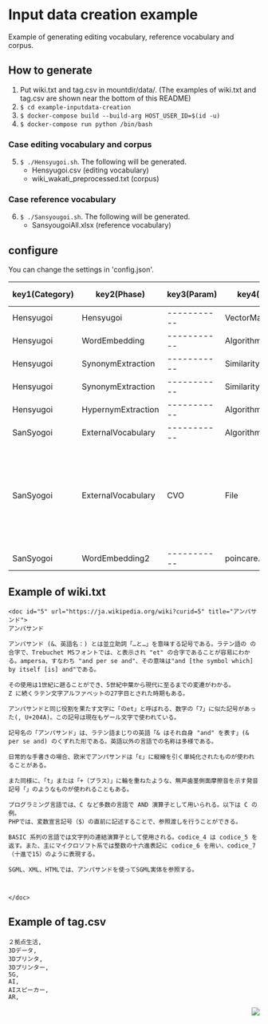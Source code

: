 # Input data creation example

Example of generating editing vocabulary, reference vocabulary and corpus.


## How to generate

1. Put wiki.txt and tag.csv in mountdir/data/. (The examples of wiki.txt and tag.csv are shown near the bottom of this README)
2. ```$ cd example-inputdata-creation```
3. ```$ docker-compose build --build-arg HOST_USER_ID=$(id -u)```
4. ```$ docker-compose run python /bin/bash```

### Case editing vocabulary and corpus

5. ```$ ./Hensyugoi.sh```. The following will be generated.
   * Hensyugoi.csv (editing vocabulary)
   * wiki_wakati_preprocessed.txt (corpus)


### Case reference vocabulary

6. ```$ ./Sansyougoi.sh```. The following will be generated.
   * SansyougoiAll.xlsx (reference vocabulary)


## configure

You can change the settings in 'config.json'.

|key1(Category)|key2(Phase)|key3(Param)|key4(Config)|value type|default value|detail|
| --- | --- | --- | --- | --- | --- | --- |
|Hensyugoi|Hensyugoi|-----------|VectorMagnification|Number|10|vector magnification.|
|Hensyugoi|WordEmbedding|-----------|Algorithm|String|word2vec|Select to word embedding algorithm.(word2vec or fasttext)|
|Hensyugoi|SynonymExtraction|-----------|SimilarityThreshold|Number|0.30|Synonym is filtering by threshold.|
|Hensyugoi|SynonymExtraction|-----------|SimilarityLimit|Number|10|Find the top-N most similar words.|
|Hensyugoi|HypernymExtraction|-----------|Algorithm|String|hypernym|Use wordnet.|
|SanSyogoi|ExternalVocabulary|-----------|Algorithm|String|wordnet|algorithm change(wordnet, CVO).|
|SanSyogoi|ExternalVocabulary|CVO|File|String|cvo_ver_2_03.ttl|Read file name.<br>Only Japanese is extracted from prefLabel.<br>If a term with the same name exists, the altLabel term will not be registered. (Register only prefLabel terms)<br>If the term has the same name as the broader, it will not be registered in the broader.<br>address:http://www.cavoc.org/cvo.php |
|SanSyogoi|WordEmbedding2|-----------|poincare.epochs|Number|2000|Number of iterations (epochs) over the corpus.|

## Example of wiki.txt

```
<doc id="5" url="https://ja.wikipedia.org/wiki?curid=5" title="アンパサンド">
アンパサンド

アンパサンド (&、英語名：) とは並立助詞「…と…」を意味する記号である。ラテン語の の合字で、Trebuchet MSフォントでは、と表示され "et" の合字であることが容易にわかる。ampersa、すなわち "and per se and"、その意味は"and [the symbol which] by itself [is] and"である。

その使用は1世紀に遡ることができ、5世紀中葉から現代に至るまでの変遷がわかる。
Z に続くラテン文字アルファベットの27字目とされた時期もある。

アンパサンドと同じ役割を果たす文字に「のet」と呼ばれる、数字の「7」に似た記号があった(, U+204A)。この記号は現在もゲール文字で使われている。

記号名の「アンパサンド」は、ラテン語まじりの英語「& はそれ自身 "and" を表す」(& per se and) のくずれた形である。英語以外の言語での名称は多様である。

日常的な手書きの場合、欧米でアンパサンドは「ε」に縦線を引く単純化されたものが使われることがある。

また同様に、「t」または「+（プラス）」に輪を重ねたような、無声歯茎側面摩擦音を示す発音記号「」のようなものが使われることもある。

プログラミング言語では、C など多数の言語で AND 演算子として用いられる。以下は C の例。
PHPでは、変数宣言記号（$）の直前に記述することで、参照渡しを行うことができる。

BASIC 系列の言語では文字列の連結演算子として使用される。codice_4 は codice_5 を返す。また、主にマイクロソフト系では整数の十六進表記に codice_6 を用い、codice_7 （十進で15）のように表現する。

SGML、XML、HTMLでは、アンパサンドを使ってSGML実体を参照する。



</doc>
```

## Example of tag.csv

```
２拠点生活,
3Dデータ,
3Dプリンタ,
3Dプリンター,
5G,
AI,
AIスピーカー,
AR,
```

<div align="right">
  <img src="https://img.shields.io/badge/python-3-blue.svg?style=plastic&logo=python">
</div>
